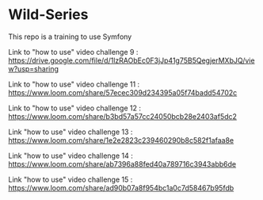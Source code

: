 # Wild-Series

This repo is a training to use Symfony

Link to "how to use" video challenge 9 : https://drive.google.com/file/d/1lzRAObEc0F3jJp41g75B5QegjerMXbJQ/view?usp=sharing

Link to "how to use" video challenge 11 : https://www.loom.com/share/57ecec309d234395a05f74badd54702c

Link to "how to use" video challenge 12 : https://www.loom.com/share/b3bd57a57cc24050bcb28e2403af5dc2

Link "how to use" video challenge 13 : https://www.loom.com/share/1e2e2823c239460290b8c582f1afaa8e

Link "how to use" video challenge 14 : https://www.loom.com/share/ab7396a88fed40a789716c3943abb6de

Link "how to use" video challenge 15 : https://www.loom.com/share/ad90b07a8f954bc1a0c7d58467b95fdb
